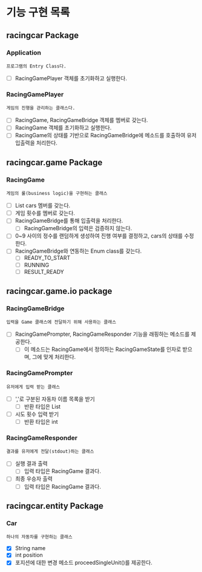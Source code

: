 # 기능 구현 목록

## racingcar Package

### Application
    프로그램의 Entry Class다.
- [ ] RacingGamePlayer 객체를 초기화하고 실행한다.

### RacingGamePlayer
    게임의 진행을 관리하는 클래스다.
- [ ] RacingGame, RacingGameBridge 객체를 멤버로 갖는다.
- [ ] RacingGame 객체를 초기화하고 실행한다.
- [ ] RacingGame의 상태를 기반으로 RacingGameBridge에 메소드를 호출하여 유저 입출력을 처리한다.

## racingcar.game Package

### RacingGame
    게임의 룰(business logic)을 구현하는 클래스
- [ ] List<Car> cars 멤버를 갖는다.
- [ ] 게임 횟수를 멤버로 갖는다.
- [ ] RacingGameBridge를 통해 입출력을 처리한다.
  - [ ] RacingGameBridge의 입력은 검증하지 않는다.
- [ ] 0~9 사이의 정수를 랜덤하게 생성하여 진행 여부를 결정하고, cars의 상태를 수정한다.
- [ ] RacingGameBridge와 연동하는 Enum class를 갖는다.
  - [ ] READY_TO_START
  - [ ] RUNNING
  - [ ] RESULT_READY

## racingcar.game.io package

### RacingGameBridge
    입력을 Game 클래스에 전달하기 위해 사용하는 클래스
- [ ] RacingGamePrompter, RacingGameResponder 기능을 래핑하는 메소드를 제공한다.
    - [ ] 이 메소드는 RacingGame에서 정의하는 RacingGameState를 인자로 받으며, 그에 맞게 처리한다.

### RacingGamePrompter
    유저에게 입력 받는 클래스
- [ ] ','로 구분된 자동차 이름 목록을 받기
    - [ ] 반환 타입은 List<Integer>
- [ ] 시도 횟수 입력 받기
    - [ ] 반환 타입은 int

### RacingGameResponder
    결과를 유저에게 전달(stdout)하는 클래스
- [ ] 실행 결과 출력
    - [ ] 입력 타입은 RacingGame 결과다.
- [ ] 최종 우승자 출력
    - [ ] 입력 타입은 RacingGame 결과다.

## racingcar.entity Package

### Car
    하나의 자동차를 구현하는 클래스
- [x] String name
- [x] int position
- [x] 포지션에 대한 변경 메소드 proceedSingleUnit()를 제공한다.